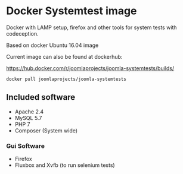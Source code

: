 # Docker Systemtest image

Docker with LAMP setup, firefox and other tools for system tests with codeception.

Based on docker Ubuntu 16.04 image

Current image can also be found at dockerhub:

https://hub.docker.com/r/joomlaprojects/joomla-systemtests/builds/

`docker pull joomlaprojects/joomla-systemtests`

## Included software

* Apache 2.4
* MySQL 5.7
* PHP 7
* Composer (System wide)

### Gui Software

* Firefox
* Fluxbox and Xvfb (to run selenium tests)
